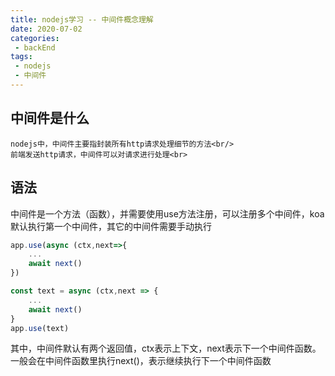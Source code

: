 ```yaml
--- 
title: nodejs学习 -- 中间件概念理解
date: 2020-07-02
categories: 
 - backEnd
tags: 
 - nodejs
 - 中间件
---
```


## 中间件是什么
    nodejs中，中间件主要指封装所有http请求处理细节的方法<br/>
    前端发送http请求，中间件可以对请求进行处理<br>

## 语法
中间件是一个方法（函数），并需要使用use方法注册，可以注册多个中间件，koa默认执行第一个中间件，其它的中间件需要手动执行
```javascript
app.use(async (ctx,next=>{
    ...
    await next()
})

const text = async (ctx,next => {
    ...
    await next()
}
app.use(text)

```
其中，中间件默认有两个返回值，ctx表示上下文，next表示下一个中间件函数。一般会在中间件函数里执行next()，表示继续执行下一个中间件函数



